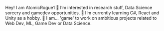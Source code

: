 Hey! I am AtomicRogue1
 👀 I’m interested in research stuff, Data Science sorcery and gamedev opportunities.
 🌱 I’m currently learning C#, React and Unity as a hobby.
 💞️ I am... 'game' to work on ambitious projects related to Web Dev, ML, Game Dev or Data Science.
